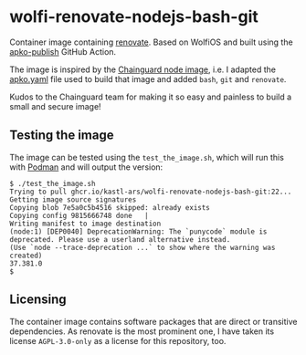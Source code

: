 # wolfi-renovate-nodejs-bash-git

Container image containing [renovate](https://github.com/renovatebot/renovate).
Based on WolfiOS and built using the
[apko-publish](https://github.com/chainguard-images/actions/tree/main/apko-publish)
GitHub Action.

The image is inspired by the [Chainguard node
image](https://images.chainguard.dev/directory/image/node/overview), i.e. I
adapted the
[apko.yaml](https://github.com/chainguard-images/images/blob/main/images/node/config/template.apko.yaml)
file used to build that image and added `bash`, `git` and `renovate`.

Kudos to the Chainguard team for making it so easy and painless to build a small
and secure image!

## Testing the image

The image can be tested using the `test_the_image.sh`, which will run this with
[Podman](https://podman.io/) and will output the version:

```
$ ./test_the_image.sh
Trying to pull ghcr.io/kastl-ars/wolfi-renovate-nodejs-bash-git:22...
Getting image source signatures
Copying blob 7e5a0c5b4516 skipped: already exists
Copying config 9815666748 done   |
Writing manifest to image destination
(node:1) [DEP0040] DeprecationWarning: The `punycode` module is deprecated. Please use a userland alternative instead.
(Use `node --trace-deprecation ...` to show where the warning was created)
37.381.0
$
```

## Licensing

The container image contains software packages that are direct or transitive
dependencies. As renovate is the most prominent one, I have taken its license
`AGPL-3.0-only` as a license for this repository, too.
